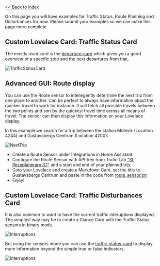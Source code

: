 [<< Back to index](/)

On this page you will have examples for Traffic Status, Route Planning and Disturbances for now. Please submit your examples so we can make this page more complete.

## Custom Lovelace Card: Traffic Status Card
The mostly used card is the [departure-card](https://github.com/hasl-platform/lovelace-hasl-departure-card) which gives you a good overview of a specific stop and the next departures from that. 

![TrafficStatusCard](https://user-images.githubusercontent.com/8133650/56198334-0a150f00-603b-11e9-9e93-92be212d7f7b.PNG)

## Advanced GUI: Route display
You can use the Route sensor to intellegently determine the next trip from one place to another. Can be perfect to always have information about the quickes travel to work for instance. It will fetch all possible travels between the two points and sort by the quickest travel time across all means of travel. The sensor can then display this information on your Lovelace display.

In this example we search for a trip between the station Mölnvik (Location 4244) and Gustavsbergs Centrum (Location 4200):

![NextTrip](https://user-images.githubusercontent.com/8133650/155983899-294650c9-4f41-417a-bcae-dc5b39e15548.png)

* Create a Route Sensor under Integrations in Home Assistant
* Configure the Route Sensor with API-key from Trafic Lab ["SL Reseplanerare 3.1"](https://www.trafiklab.se/api/trafiklab-apis/sl/route-planner-31/) and a start and end of your planned trip.
* Goto your Lovelace and create a Markdown Card, set the title to Gustavsbergs Centrum and paste in the code from [route_sensor.txt](https://hasl.sorlov.com/route_sensor.txt)
* Enjoy!

## Custom Lovelace Card: Traffic Disturbances Card
It is also common to want to have the current traffic interuptions displayed. The simplest way may be to create a Glance Card with the Traffic Status sensors in binary mode.

![Interruptions](https://user-images.githubusercontent.com/8133650/148203200-a454b236-0532-4617-bcce-8e87f2ed92d9.png)

But using the sensors mode you can use the [traffic-status-card](https://github.com/hasl-platform/lovelace-hasl-traffic-status-card) to display more information beyond the simple true or false indicators.

![Interruptions](https://user-images.githubusercontent.com/1217994/57677754-e1773980-7627-11e9-81e7-4b991a6e4dc1.png)






